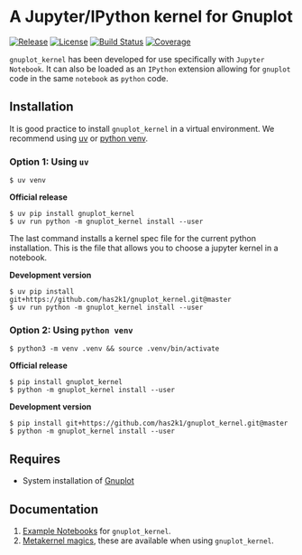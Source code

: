 # A Jupyter/IPython kernel for Gnuplot

[![Release](https://img.shields.io/pypi/v/gnuplot_kernel.svg)](https://pypi.python.org/pypi/gnuplot_kernel)
[![License](https://img.shields.io/pypi/l/gnuplot_kernel.svg)](https://pypi.python.org/pypi/gnuplot_kernel)
[![Build Status](https://github.com/has2k1/gnuplot_kernel/actions/workflows/testing.yml/badge.svg)](https://github.com/has2k1/gnuplot_kernel/actions/workflows/testing.yml)
[![Coverage](https://codecov.io/github/has2k1/gnuplot_kernel/branch/main/graph/badge.svg)](https://codecov.io/github/has2k1/gnuplot_kernel)

`gnuplot_kernel` has been developed for use specifically with `Jupyter Notebook`.
It can also be loaded as an `IPython` extension allowing for `gnuplot` code in the same `notebook`
as `python` code.

## Installation

It is good practice to install `gnuplot_kernel` in a virtual environment.
We recommend using [uv](https://docs.astral.sh/uv/getting-started/installation/) or
[python venv](https://docs.python.org/3/library/venv.html).

### Option 1: Using `uv`

```console
$ uv venv
```

**Official release**

```console
$ uv pip install gnuplot_kernel
$ uv run python -m gnuplot_kernel install --user
```

The last command installs a kernel spec file for the current python installation. This
is the file that allows you to choose a jupyter kernel in a notebook.

**Development version**


```console
$ uv pip install git+https://github.com/has2k1/gnuplot_kernel.git@master
$ uv run python -m gnuplot_kernel install --user
```

### Option 2: Using `python venv`

```console
$ python3 -m venv .venv && source .venv/bin/activate
```

**Official release**

```console
$ pip install gnuplot_kernel
$ python -m gnuplot_kernel install --user
```

**Development version**

```console
$ pip install git+https://github.com/has2k1/gnuplot_kernel.git@master
$ python -m gnuplot_kernel install --user
```

## Requires

- System installation of [Gnuplot](http://www.gnuplot.info/)

## Documentation

1. [Example Notebooks](https://github.com/has2k1/gnuplot_kernel/tree/main/examples) for `gnuplot_kernel`.
2. [Metakernel magics](https://github.com/Calysto/metakernel/blob/master/metakernel/magics/README.md), these are available when using `gnuplot_kernel`.
